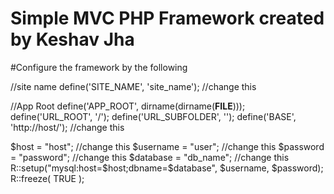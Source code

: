 # Simple MVC PHP Framework created by Keshav Jha


 
#Configure the framework by the following

//site name
define('SITE_NAME', 'site_name'); //change this

//App Root
define('APP_ROOT', dirname(dirname(__FILE__)));
define('URL_ROOT', '/');
define('URL_SUBFOLDER', '');
define('BASE', 'http://host/'); //change this

$host = "host"; //change this
$username = "user"; //change this
$password = "password"; //change this
$database = "db_name"; //change this
R::setup("mysql:host=$host;dbname=$database", $username, $password);
R::freeze( TRUE );
